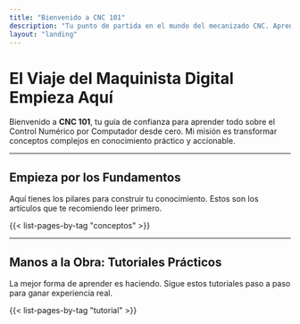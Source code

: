 ```yaml
---
title: "Bienvenido a CNC 101"
description: "Tu punto de partida en el mundo del mecanizado CNC. Aprende, crea y domina."
layout: "landing"
---
```


# El Viaje del Maquinista Digital Empieza Aquí

Bienvenido a **CNC 101**, tu guía de confianza para aprender todo sobre el Control Numérico por Computador desde cero. Mi misión es transformar conceptos complejos en conocimiento práctico y accionable.

<div class="landing-content">

---

## Empieza por los Fundamentos
Aquí tienes los pilares para construir tu conocimiento. Estos son los artículos que te recomiendo leer primero.

{{< list-pages-by-tag "conceptos" >}}

---

## Manos a la Obra: Tutoriales Prácticos
La mejor forma de aprender es haciendo. Sigue estos tutoriales paso a paso para ganar experiencia real.

{{< list-pages-by-tag "tutorial" >}}

</div>
